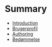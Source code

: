 # Summary

* [Introduction](README.md)
* [Brugerprofil](chapter1.md)
* [Authoring](authoring.md)
* [Bedømmelse](bedømmelse.md)

